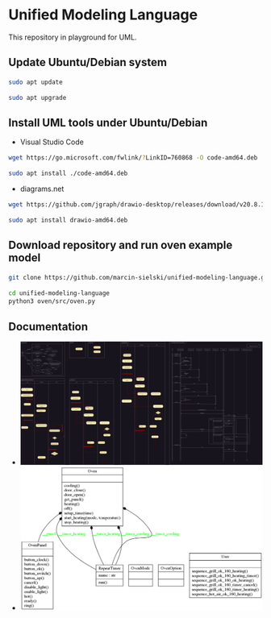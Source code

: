 # Unified Modeling Language

This repository in playground for UML.

## Update Ubuntu/Debian system

```bash
sudo apt update
```

```bash
sudo apt upgrade
```

## Install UML tools under Ubuntu/Debian

* Visual Studio Code

```bash
wget https://go.microsoft.com/fwlink/?LinkID=760868 -O code-amd64.deb

```

```bash
sudo apt install ./code-amd64.deb
```

* diagrams.net

```bash
wget https://github.com/jgraph/drawio-desktop/releases/download/v20.8.16/drawio-amd64-20.8.16.deb -O drawio-amd64.deb
```

```bash
sudo apt install drawio-amd64.deb
```

## Download repository and run oven example model

```bash
git clone https://github.com/marcin-sielski/unified-modeling-language.git
```

```bash
cd unified-modeling-language
python3 oven/src/oven.py
```

## Documentation

* ![Oven UML diagrams](https://github.com/marcin-sielski/unified-modeling-language/blob/main/oven/doc/oven.drawio.png)
* ![Oven UML class diagrams](https://github.com/marcin-sielski/unified-modeling-language/blob/main/oven/doc/classes.oven.png)
